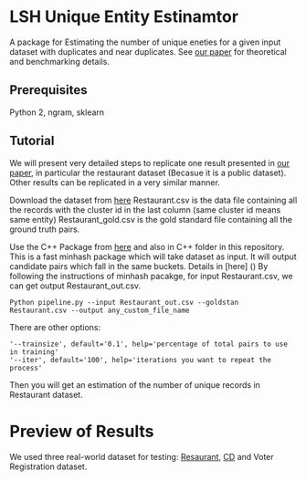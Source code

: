 # LSH Unique Entity Estinamtor
A package for Estimating the number of unique eneties for a given input dataset with duplicates and near duplicates. See [our paper](https://arxiv.org/pdf/1709.01190.pdf) for theoretical and benchmarking details. 

## Prerequisites
Python 2, ngram, sklearn

## Tutorial

We will present very detailed steps to replicate one result presented in [our paper](), in particular the restaurant dataset (Becasue it is a public dataset). Other results can be replicated in a very similar manner.

Download the dataset from [here](https://hpi.de/naumann/projects/data-quality-and-cleansing/dude-duplicate-detection.html#c114715)
Restaurant.csv is the data file containing all the records with the cluster id in the last column (same cluster id means same entity)
Restaurant_gold.csv is the gold standard file containing all the ground truth pairs.

Use the C++ Package from [here](http://rush.rice.edu/large-scale.html) and also in C++ folder in this repository. This is a fast minhash package which will take dataset as input. It will output candidate pairs which fall in the same buckets. Details in [here] () 
By following the instructions of minhash pacakge, for input Restaurant.csv, we can get output Restaurant_out.csv.

```
Python pipeline.py --input Restaurant_out.csv --goldstan Restaurant.csv --output any_custom_file_name
```
There are other options:
```
'--trainsize', default='0.1', help='percentage of total pairs to use in training'
'--iter', default='100', help='iterations you want to repeat the process'
```
Then you will get an estimation of the number of unique records in Restaurant dataset.

# Preview of Results 
We used three real-world dataset for testing: [Resaurant](), [CD]() and Voter Registration dataset.
